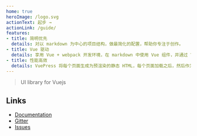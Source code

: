 ```yaml
---
home: true
heroImage: /logo.svg
actionText: 起步 →
actionLink: /guide/
features:
- title: 简明优先
  details: 对以 markdown 为中心的项目结构，做最简化的配置，帮助你专注于创作。
- title: Vue 驱动
  details: 享用 Vue + webpack 开发环境，在 markdown 中使用 Vue 组件，并通过 Vue 开发自定义主题。
- title: 性能高效
  details: VuePress 将每个页面生成为预渲染的静态 HTML，每个页面加载之后，然后作为单页面应用程序(SPA)运行。
---
```


> UI library for Vuejs

## Links

* [Documentation](https://bestvist.github.io/best-ui/docs-dist/)
* [Gitter](https://gitter.im/best-ui/best-ui)
* [Issues](https://github.com/bestvist/best-ui/issues)